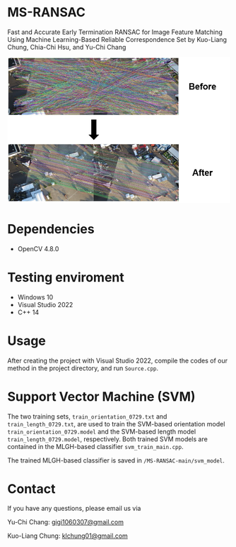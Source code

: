 # MS-RANSAC
Fast and Accurate Early Termination RANSAC for Image Feature Matching Using Machine Learning-Based Reliable Correspondence Set by Kuo-Liang Chung, Chia-Chi Hsu, and Yu-Chi Chang


![img](github_image.jpg)

# Dependencies
* OpenCV 4.8.0

# Testing enviroment
* Windows 10
* Visual Studio 2022
* C++ 14


# Usage
After creating the project with Visual Studio 2022, compile the codes of our method in the project directory, and run ```Source.cpp```.


# Support Vector Machine (SVM)
The two training sets, ```train_orientation_0729.txt``` and ```train_length_0729.txt```, are used to train the SVM-based orientation model ```train_orientation_0729.model``` and the SVM-based length model ```train_length_0729.model```, respectively. Both trained SVM models are contained in the MLGH-based classifier ```svm_train_main.cpp```.

The trained MLGH-based classifier is saved in ```/MS-RANSAC-main/svm_model```.

# Contact
If you have any questions, please email us via

Yu-Chi Chang: <gigi1060307@gmail.com>

Kuo-Liang Chung: <klchung01@gmail.com>

